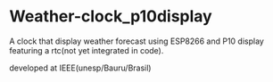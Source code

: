 # Weather-clock_p10display
A clock that display weather forecast using ESP8266 and P10 display featuring a rtc(not yet integrated in code).


developed at IEEE(unesp/Bauru/Brasil)
